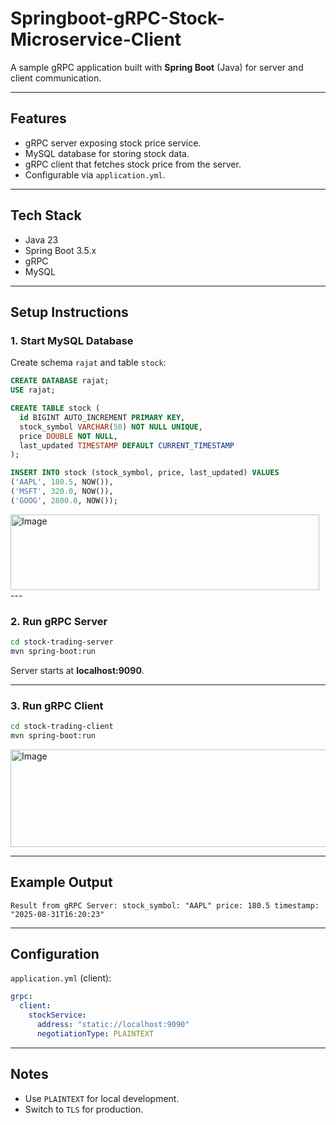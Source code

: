 # Springboot-gRPC-Stock-Microservice-Client

A sample gRPC application built with **Spring Boot** (Java) for server and client communication.

---

## Features
- gRPC server exposing stock price service.
- MySQL database for storing stock data.
- gRPC client that fetches stock price from the server.
- Configurable via `application.yml`.

---

## Tech Stack
- Java 23
- Spring Boot 3.5.x
- gRPC
- MySQL

---

##  Setup Instructions

### 1. Start MySQL Database
Create schema `rajat` and table `stock`:
```sql
CREATE DATABASE rajat;
USE rajat;

CREATE TABLE stock (
  id BIGINT AUTO_INCREMENT PRIMARY KEY,
  stock_symbol VARCHAR(50) NOT NULL UNIQUE,
  price DOUBLE NOT NULL,
  last_updated TIMESTAMP DEFAULT CURRENT_TIMESTAMP
);

INSERT INTO stock (stock_symbol, price, last_updated) VALUES
('AAPL', 180.5, NOW()),
('MSFT', 320.0, NOW()),
('GOOG', 2800.0, NOW());
```

<img width="494" height="121" alt="Image" src="https://github.com/user-attachments/assets/04ea9764-c75b-4f73-9b71-d5a91252f955" />
---

### 2. Run gRPC Server
```bash
cd stock-trading-server
mvn spring-boot:run
```
Server starts at **localhost:9090**.

---

### 3. Run gRPC Client
```bash
cd stock-trading-client
mvn spring-boot:run
```
<img width="856" height="156" alt="Image" src="https://github.com/user-attachments/assets/dc0e4856-62e9-4a2d-8ef2-f59d5d911a1d" />

---

##  Example Output
```
Result from gRPC Server: stock_symbol: "AAPL" price: 180.5 timestamp: "2025-08-31T16:20:23"
```

---

## Configuration
`application.yml` (client):
```yaml
grpc:
  client:
    stockService:
      address: "static://localhost:9090"
      negotiationType: PLAINTEXT
```

---

##  Notes
- Use `PLAINTEXT` for local development.
- Switch to `TLS` for production.
